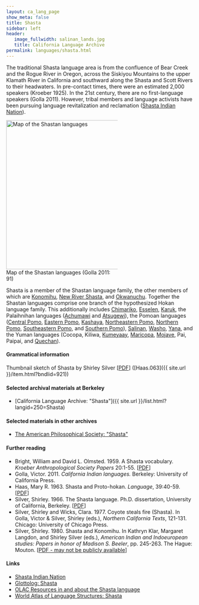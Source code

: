 ```yaml
---
layout: ca_lang_page
show_meta: false
title: Shasta
sidebar: left
header:
   image_fullwidth: salinan_lands.jpg
   title: California Language Archive
permalink: languages/shasta.html
---
```


The traditional Shasta language area is from the confluence of Bear Creek and the Rogue River in Oregon, across the Siskiyou Mountains to the upper Klamath River in California and southward along the Shasta and Scott Rivers to their headwaters. In pre-contact times, there were an estimated 2,000 speakers (Kroeber 1925). In the 21st century, there are no first-language speakers (Golla 2011). However, tribal members and language activists have been pursuing language revitalization and reclamation ([Shasta Indian Nation](https://www.shastaindiannation.org/#:~:text=Shasta%20language%20is%20from%20the,to%20their%20aboriginal%2C%20ancestral%20lands.)).

<div class="image fit right" style="width: 300px;">
<a href="https://i.pinimg.com/originals/23/7c/00/237c00c54aeec18a3edac8090cc6ff10.jpg"><img alt="Map of the Shastan languages" src="{{ site.urlimg }}shastan-languages-map.jpeg" width="400px"/></a>
<div class="caption">
Map of the Shastan languages (Golla 2011: 91)
</div>
</div>

Shasta is a member of the Shastan language family, the other members of which are [Konomihu](konomihu.html), [New River Shasta](new-river-shasta.html), and [Okwanuchu](okwanuchu.html). Together the Shastan languages comprise one branch of the hypothesized Hokan language family. This additionally includes [Chimariko](chimariko.html), [Esselen](esselen.html), [Karuk](karuk.html), the Palaihnihan languages ([Achumawi](achumawi.html) and [Atsugewi](atsugewi.html)), the Pomoan languages ([Central Pomo](central-pomo.html), [Eastern Pomo](eastern-pomo.html), [Kashaya](kashaya.html), [Northeastern Pomo](northeastern-pomo.html), [Northern Pomo](northern-pomo.html), [Southeastern Pomo](southeastern-pomo.html), and [Southern Pomo](southern-pomo.html)), [Salinan](salinan.html), [Washo](washo.html), [Yana](yana.html), and the Yuman languages (Cocopa, Kiliwa, [Kumeyaay](kumeyaay.html), [Maricopa](maricopa.html), [Mojave](mojave.html), Pai, Paipai, and [Quechan](quechan.html)).

#### Grammatical information

Thumbnail sketch of Shasta by Shirley Silver [[PDF](https://berkeley.box.com/v/sketch-shasta)] ([Haas.063]({{ site.url }}/item.html?bndlid=921))

#### Selected archival materials at Berkeley

* [California Language Archive: "Shasta"]({{ site.url }}/list.html?langid=250=Shasta)

#### Selected materials in other archives

* [The American Philosophical Society: "Shasta"](https://indigenousguide.amphilsoc.org/search?f%5B0%5D=guide_language_content_title%3AShasta)

#### Further reading

* Bright, William and David L. Olmsted. 1959. A Shasta vocabulary. *Kroeber Anthropological Society Papers* 20:1-55.
[[PDF](http://digitalassets.lib.berkeley.edu/anthpubs/ucb/text/kas020-002.pdf)]
* Golla, Victor. 2011. *California Indian languages.* Berkeley: University of California Press.
* Haas, Mary R. 1963. Shasta and Proto-hokan. *Language*, 39:40-59.
[[PDF](https://www.jstor.org/stable/pdf/410761.pdf)]
* Silver, Shirley. 1966. The Shasta language. Ph.D. dissertation, University of California, Berkeley.
[[PDF](https://escholarship.org/uc/item/6hj0n3zb)]
* Silver, Shirley and Wicks, Clara. 1977. Coyote steals fire (Shasta). In Golla, Victor &amp; Silver, Shirley (eds.), *Northern California Texts*, 121-131. Chicago: University of Chicago Press.
* Silver, Shirley. 1980. Shasta and Konomihu. In Kathryn Klar, Margaret Langdon, and Shirley Silver (eds.), *American Indian and Indoeuropean studies: Papers in honor of Madison S. Beeler*, pp. 245-263. The Hague: Mouton.
[[PDF - may not be publicly available](https://www.degruyter.com/document/doi/10.1515/9783110808681.245/html)]

#### Links

* [Shasta Indian Nation](https://www.shastaindiannation.org/index.html)
* [Glottolog: Shasta](https://glottolog.org/resource/languoid/id/shas1239)
* [OLAC Resources in and about the Shasta language](http://www.language-archives.org/language/sht)
* [World Atlas of Language Structures: Shasta](http://wals.info/languoid/lect/wals_code_shs)

